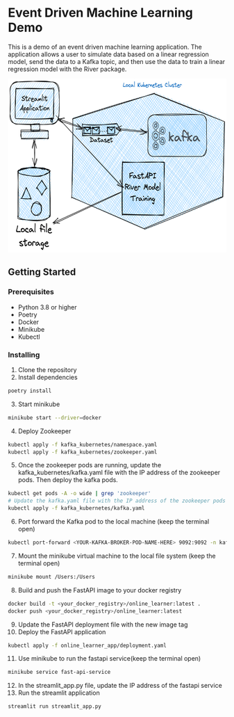 # Event Driven Machine Learning Demo
This is a demo of an event driven machine learning application. The application allows a user to simulate data based on a linear regression model, send the data to a Kafka topic, and then use the data to train a linear regression model with the River package.

<img src="app_diagram.png" alt="drawing" width="600" height="400">

## Getting Started
### Prerequisites
* Python 3.8 or higher
* Poetry
* Docker
* Minikube
* Kubectl

### Installing
1. Clone the repository
2. Install dependencies
```bash
poetry install
```
3. Start minikube
```bash
minikube start --driver=docker
```
4. Deploy Zookeeper
```bash
kubectl apply -f kafka_kubernetes/namespace.yaml
kubectl apply -f kafka_kubernetes/zookeeper.yaml
```
5. Once the zookeeper pods are running, update the kafka_kubernetes/kafka.yaml file with the IP address of the zookeeper pods. Then deploy the kafka pods.
```bash
kubectl get pods -A -o wide | grep 'zookeeper'
# Update the kafka.yaml file with the IP address of the zookeeper pods
kubectl apply -f kafka_kubernetes/kafka.yaml
```
6. Port forward the Kafka pod to the local machine (keep the terminal open)
```bash
kubectl port-forward <YOUR-KAFKA-BROKER-POD-NAME-HERE> 9092:9092 -n kafka
```
7. Mount the minikube virtual machine to the local file system (keep the terminal open)
```bash
minikube mount /Users:/Users
```
8. Build and push the FastAPI image to your docker registry
```bash
docker build -t <your_docker_registry>/online_learner:latest .
docker push <your_docker_registry>/online_learner:latest
```
9. Update the FastAPI deployment file with the new image tag
10. Deploy the FastAPI application
```bash
kubectl apply -f online_learner_app/deployment.yaml
```
11. Use minikube to run the fastapi service(keep the terminal open)
```bash
minikube service fast-api-service
```
12. In the streamlit_app.py file, update the IP address of the fastapi service
13. Run the streamlit application
```bash
streamlit run streamlit_app.py
```

